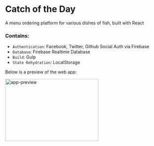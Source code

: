 # Catch of the Day
A menu ordering platform for various dishes of fish, built with React

### Contains:
- `Authentication`: Facebook, Twitter, Github Social Auth via Firebase
- `Database`: Firebase Realtime Database
- `Build`: Gulp
- `State Rehydration`: LocalStorage

Below is a preview of the web app:

<img alt="app-preview" src="https://i.ibb.co/ScCVykP/catch-of-the-day.gif" height="200" width="300" />
